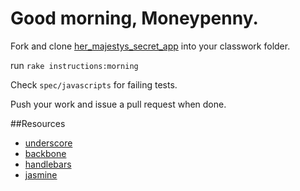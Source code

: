 # Good morning, Moneypenny.

Fork and clone [her_majestys_secret_app](https://github.com/phlco/her_majestys_secret_app) into your classwork folder.

run `rake instructions:morning`

Check `spec/javascripts` for failing tests.

Push your work and issue a pull request when done.

##Resources

- [underscore](http://underscorejs.org/)
- [backbone](http://backbonejs.org/)
- [handlebars](http://handlebarsjs.com/)
- [jasmine](https://github.com/pivotal/jasmine/wiki/Matchers)